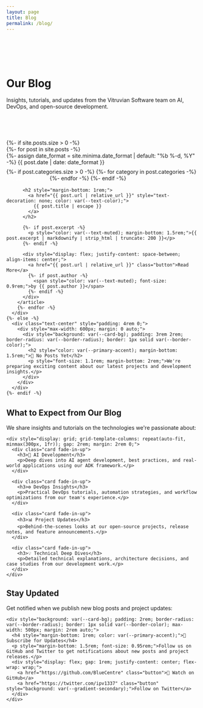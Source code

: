 ```yaml
---
layout: page
title: Blog
permalink: /blog/
---
```


<div class="hero" style="padding: 4rem 0;">
  <div class="wrapper">
    <h1>Our Blog</h1>
    <p>Insights, tutorials, and updates from the Vitruvian Software team on AI, DevOps, and open-source development.</p>
  </div>
</div>

<div class="content-section">
  <div class="wrapper">
    {%- if site.posts.size > 0 -%}
      <div class="post-list">
        {%- for post in site.posts -%}
        <article class="card fade-in-up" style="margin-bottom: 2rem;">
          <div style="display: flex; justify-content: space-between; align-items: flex-start; margin-bottom: 1rem;">
            <div>
              {%- assign date_format = site.minima.date_format | default: "%b %-d, %Y" -%}
              <span class="post-meta" style="color: var(--text-muted); font-size: 0.9rem;">{{ post.date | date: date_format }}</span>
              <div style="margin-top: 0.5rem;">
                {%- if post.categories.size > 0 -%}
                  {%- for category in post.categories -%}
                    <span style="background: var(--primary-accent); color: white; padding: 0.2rem 0.6rem; border-radius: 12px; font-size: 0.8rem; margin-right: 0.5rem;">{{ category }}</span>
                  {%- endfor -%}
                {%- endif -%}
              </div>
            </div>
          </div>
          
          <h2 style="margin-bottom: 1rem;">
            <a href="{{ post.url | relative_url }}" style="text-decoration: none; color: var(--text-color);">
              {{ post.title | escape }}
            </a>
          </h2>
          
          {%- if post.excerpt -%}
            <p style="color: var(--text-muted); margin-bottom: 1.5rem;">{{ post.excerpt | markdownify | strip_html | truncate: 200 }}</p>
          {%- endif -%}
          
          <div style="display: flex; justify-content: space-between; align-items: center;">
            <a href="{{ post.url | relative_url }}" class="button">Read More</a>
            {%- if post.author -%}
              <span style="color: var(--text-muted); font-size: 0.9rem;">by {{ post.author }}</span>
            {%- endif -%}
          </div>
        </article>
        {%- endfor -%}
      </div>
    {%- else -%}
      <div class="text-center" style="padding: 4rem 0;">
        <div style="max-width: 600px; margin: 0 auto;">
          <div style="background: var(--card-bg); padding: 3rem 2rem; border-radius: var(--border-radius); border: 1px solid var(--border-color);">
            <h2 style="color: var(--primary-accent); margin-bottom: 1.5rem;">📝 No Posts Yet</h2>
            <p style="font-size: 1.1rem; margin-bottom: 2rem;">We're preparing exciting content about our latest projects and development insights.</p>
          </div>
        </div>
      </div>
    {%- endif -%}
  </div>
</div>

<div class="content-section">
  <div class="wrapper">
    <h2 class="text-center">What to Expect from Our Blog</h2>
    <p class="text-center mb-2">We share insights and tutorials on the technologies we're passionate about:</p>
    
    <div style="display: grid; grid-template-columns: repeat(auto-fit, minmax(300px, 1fr)); gap: 2rem; margin: 2rem 0;">
      <div class="card fade-in-up">
        <h3>🤖 AI Development</h3>
        <p>Deep dives into AI agent development, best practices, and real-world applications using our ADK framework.</p>
      </div>
      
      <div class="card fade-in-up">
        <h3>⚙️ DevOps Insights</h3>
        <p>Practical DevOps tutorials, automation strategies, and workflow optimizations from our team's experience.</p>
      </div>
      
      <div class="card fade-in-up">
        <h3>📊 Project Updates</h3>
        <p>Behind-the-scenes looks at our open-source projects, release notes, and feature announcements.</p>
      </div>
      
      <div class="card fade-in-up">
        <h3>💡 Technical Deep Dives</h3>
        <p>Detailed technical explanations, architecture decisions, and case studies from our development work.</p>
      </div>
    </div>
  </div>
</div>

<div class="content-section text-center">
  <div class="wrapper">
    <h2>Stay Updated</h2>
    <p class="mb-2">Get notified when we publish new blog posts and project updates:</p>
    
    <div style="background: var(--card-bg); padding: 2rem; border-radius: var(--border-radius); border: 1px solid var(--border-color); max-width: 500px; margin: 2rem auto;">
      <h4 style="margin-bottom: 1rem; color: var(--primary-accent);">📢 Subscribe for Updates</h4>
      <p style="margin-bottom: 1.5rem; font-size: 0.95rem;">Follow us on GitHub and Twitter to get notifications about new posts and project releases.</p>
      <div style="display: flex; gap: 1rem; justify-content: center; flex-wrap: wrap;">
        <a href="https://github.com/BlueCentre" class="button">🔔 Watch on GitHub</a>
        <a href="https://twitter.com/ipv1337" class="button" style="background: var(--gradient-secondary);">Follow on Twitter</a>
      </div>
    </div>
  </div>
</div>
